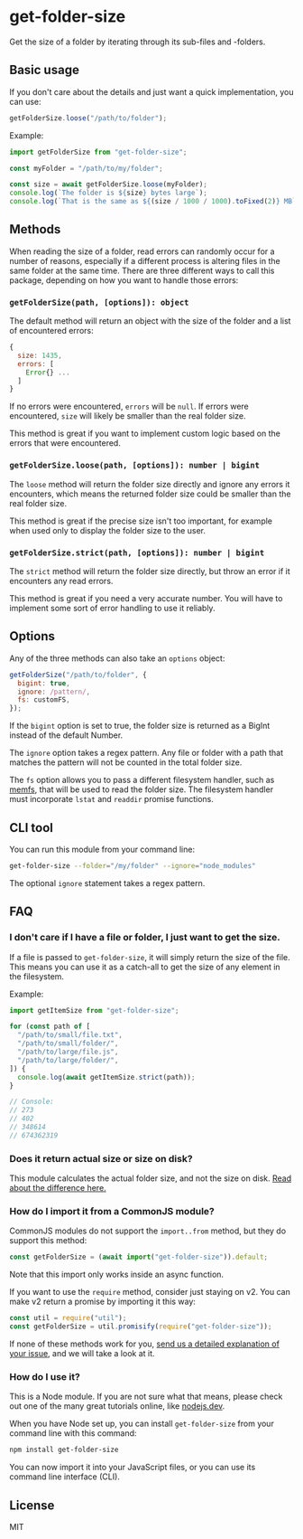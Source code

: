 # get-folder-size

Get the size of a folder by iterating through its sub-files and -folders.

## Basic usage

If you don't care about the details and just want a quick implementation, you can use:

```js
getFolderSize.loose("/path/to/folder");
```

Example:

```js
import getFolderSize from "get-folder-size";

const myFolder = "/path/to/my/folder";

const size = await getFolderSize.loose(myFolder);
console.log(`The folder is ${size} bytes large`);
console.log(`That is the same as ${(size / 1000 / 1000).toFixed(2)} MB`);
```

## Methods

When reading the size of a folder, read errors can randomly occur for a number of reasons, especially if a different process is altering files in the same folder at the same time. There are three different ways to call this package, depending on how you want to handle those errors:

### `getFolderSize(path, [options]): object`

The default method will return an object with the size of the folder and a list of encountered errors:

```js
{
  size: 1435,
  errors: [
    Error{} ...
  ]
}
```

If no errors were encountered, `errors` will be `null`. If errors were encountered, `size` will likely be smaller than the real folder size.

This method is great if you want to implement custom logic based on the errors that were encountered.

### `getFolderSize.loose(path, [options]): number | bigint`

The `loose` method will return the folder size directly and ignore any errors it encounters, which means the returned folder size could be smaller than the real folder size.

This method is great if the precise size isn't too important, for example when used only to display the folder size to the user.

### `getFolderSize.strict(path, [options]): number | bigint`

The `strict` method will return the folder size directly, but throw an error if it encounters any read errors.

This method is great if you need a very accurate number. You will have to implement some sort of error handling to use it reliably.

## Options

Any of the three methods can also take an `options` object:

```js
getFolderSize("/path/to/folder", {
  bigint: true,
  ignore: /pattern/,
  fs: customFS,
});
```

If the `bigint` option is set to true, the folder size is returned as a BigInt instead of the default Number.

The `ignore` option takes a regex pattern. Any file or folder with a path that matches the pattern will not be counted in the total folder size.

The `fs` option allows you to pass a different filesystem handler, such as [memfs](https://github.com/streamich/memfs), that will be used to read the folder size. The filesystem handler must incorporate `lstat` and `readdir` promise functions.

## CLI tool

You can run this module from your command line:

```bash
get-folder-size --folder="/my/folder" --ignore="node_modules"
```

The optional `ignore` statement takes a regex pattern.

## FAQ

### I don't care if I have a file or folder, I just want to get the size.

If a file is passed to `get-folder-size`, it will simply return the size of the file. This means you can use it as a catch-all to get the size of any element in the filesystem.

Example:

```js
import getItemSize from "get-folder-size";

for (const path of [
  "/path/to/small/file.txt",
  "/path/to/small/folder/",
  "/path/to/large/file.js",
  "/path/to/large/folder/",
]) {
  console.log(await getItemSize.strict(path));
}

// Console:
// 273
// 402
// 348614
// 674362319
```

### Does it return actual size or size on disk?

This module calculates the actual folder size, and not the size on disk. [Read about the difference here.](https://web.archive.org/web/20140712235443/https://stackoverflow.com/questions/15470787/please-help-me-understand-size-vs-size-on-disk)

### How do I import it from a CommonJS module?

CommonJS modules do not support the `import..from` method, but they do support this method:

```js
const getFolderSize = (await import("get-folder-size")).default;
```

Note that this import only works inside an async function.

If you want to use the `require` method, consider just staying on v2. You can make v2 return a promise by importing it this way:

```js
const util = require("util");
const getFolderSize = util.promisify(require("get-folder-size"));
```

If none of these methods work for you, [send us a detailed explanation of your issue](https://github.com/alessioalex/get-folder-size/issues), and we will take a look at it.

### How do I use it?

This is a Node module. If you are not sure what that means, please check out one of the many great tutorials online, like [nodejs.dev](https://nodejs.dev/learn/introduction-to-nodejs).

When you have Node set up, you can install `get-folder-size` from your command line with this command:

```bash
npm install get-folder-size
```

You can now import it into your JavaScript files, or you can use its command line interface (CLI).

## License

MIT
